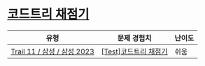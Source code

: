 # [코드트리 채점기](https://www.codetree.ai/trails/complete/curated-cards/2023-first-half-afternoon-2)

|유형|문제 경험치|난이도|
|---|---|---|
|[Trail 11 / 삼성 / 삼성 2023](https://www.codetree.ai/trail-info/corporate-recent/)|[[Test]코드트리 채점기](https://www.codetree.ai/trails/complete/curated-cards/2023-first-half-afternoon-2/)|쉬움|

